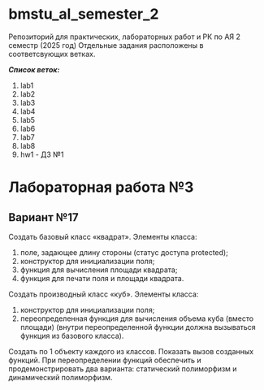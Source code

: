 # bmstu_al_semester_2

Репозиторий для практических, лабораторных работ и РК по АЯ 2 семестр (2025 год)
Отдельные задания расположены в соответсвующих ветках.

***Список веток:***
1. lab1
2. lab2
3. lab3
4. lab4
5. lab5
6. lab6
7. lab7
8. lab8
9. hw1 - ДЗ №1

# Лабораторная работа №3

## Вариант №17

Создать базовый класс «квадрат». 
Элементы класса: 
1. поле, задающее длину стороны (статус доступа protected); 
2. конструктор для инициализации поля; 
3. функция для вычисления площади квадрата; 
4. функция для печати поля и площади квадрата. 

Создать производный класс «куб». 
Элементы класса: 
1. конструктор для инициализации поля; 
2. переопределенная функция для вычисления объема куба (вместо площади) (внутри переопределенной функции должна вызываться функция из базового класса). 

Создать по 1 объекту каждого из классов. Показать вызов созданных функций. При переопределении функций обеспечить и продемонстрировать два варианта: статический полиморфизм и динамический полиморфизм.
